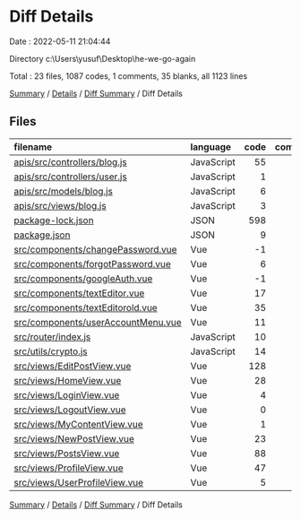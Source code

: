 # Diff Details

Date : 2022-05-11 21:04:44

Directory c:\Users\yusuf\Desktop\he-we-go-again

Total : 23 files,  1087 codes, 1 comments, 35 blanks, all 1123 lines

[Summary](results.md) / [Details](details.md) / [Diff Summary](diff.md) / Diff Details

## Files
| filename | language | code | comment | blank | total |
| :--- | :--- | ---: | ---: | ---: | ---: |
| [apis/src/controllers/blog.js](/apis/src/controllers/blog.js) | JavaScript | 55 | 0 | 4 | 59 |
| [apis/src/controllers/user.js](/apis/src/controllers/user.js) | JavaScript | 1 | 0 | 0 | 1 |
| [apis/src/models/blog.js](/apis/src/models/blog.js) | JavaScript | 6 | 0 | 0 | 6 |
| [apis/src/views/blog.js](/apis/src/views/blog.js) | JavaScript | 3 | 0 | 3 | 6 |
| [package-lock.json](/package-lock.json) | JSON | 598 | 0 | 0 | 598 |
| [package.json](/package.json) | JSON | 9 | 0 | 0 | 9 |
| [src/components/changePassword.vue](/src/components/changePassword.vue) | Vue | -1 | 0 | 0 | -1 |
| [src/components/forgotPassword.vue](/src/components/forgotPassword.vue) | Vue | 6 | 0 | 1 | 7 |
| [src/components/googleAuth.vue](/src/components/googleAuth.vue) | Vue | -1 | 0 | 1 | 0 |
| [src/components/textEditor.vue](/src/components/textEditor.vue) | Vue | 17 | 1 | 2 | 20 |
| [src/components/textEditorold.vue](/src/components/textEditorold.vue) | Vue | 35 | 0 | 2 | 37 |
| [src/components/userAccountMenu.vue](/src/components/userAccountMenu.vue) | Vue | 11 | 0 | 0 | 11 |
| [src/router/index.js](/src/router/index.js) | JavaScript | 10 | 0 | 0 | 10 |
| [src/utils/crypto.js](/src/utils/crypto.js) | JavaScript | 14 | 0 | 4 | 18 |
| [src/views/EditPostView.vue](/src/views/EditPostView.vue) | Vue | 128 | 0 | 6 | 134 |
| [src/views/HomeView.vue](/src/views/HomeView.vue) | Vue | 28 | 0 | 3 | 31 |
| [src/views/LoginView.vue](/src/views/LoginView.vue) | Vue | 4 | 0 | -1 | 3 |
| [src/views/LogoutView.vue](/src/views/LogoutView.vue) | Vue | 0 | 0 | 1 | 1 |
| [src/views/MyContentView.vue](/src/views/MyContentView.vue) | Vue | 1 | 0 | 0 | 1 |
| [src/views/NewPostView.vue](/src/views/NewPostView.vue) | Vue | 23 | 0 | 1 | 24 |
| [src/views/PostsView.vue](/src/views/PostsView.vue) | Vue | 88 | 0 | 5 | 93 |
| [src/views/ProfileView.vue](/src/views/ProfileView.vue) | Vue | 47 | 0 | 3 | 50 |
| [src/views/UserProfileView.vue](/src/views/UserProfileView.vue) | Vue | 5 | 0 | 0 | 5 |

[Summary](results.md) / [Details](details.md) / [Diff Summary](diff.md) / Diff Details